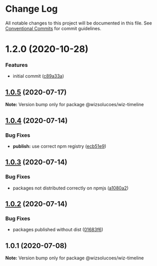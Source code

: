 # Change Log

All notable changes to this project will be documented in this file.
See [Conventional Commits](https://conventionalcommits.org) for commit guidelines.

# 1.2.0 (2020-10-28)


### Features

* initial commit ([c89a33a](https://github.com/wizsolucoes/syz/commit/c89a33a0d742dfa3bc3f131f5c9cf6ae4ed88923))





## [1.0.5](https://github.com/wizsolucoes/wc-wiz-timeline/compare/@wizsolucoes/wiz-timeline@1.0.4...@wizsolucoes/wiz-timeline@1.0.5) (2020-07-17)

**Note:** Version bump only for package @wizsolucoes/wiz-timeline





## [1.0.4](https://github.com/wizsolucoes/wc-wiz-timeline/compare/@wizsolucoes/wiz-timeline@1.0.1...@wizsolucoes/wiz-timeline@1.0.4) (2020-07-14)


### Bug Fixes

* **publish:** use correct npm registry ([ecb51e9](https://github.com/wizsolucoes/wc-wiz-timeline/commit/ecb51e91ff54ea0a3a13dbb712e69e31552ea924))





## [1.0.3](https://github.com/wizsolucoes/wc-wiz-timeline/compare/@wizsolucoes/wiz-timeline@1.0.1...@wizsolucoes/wiz-timeline@1.0.3) (2020-07-14)


### Bug Fixes

* packages not distributed correctly on npmjs ([a1080a2](https://github.com/wizsolucoes/wc-wiz-timeline/commit/a1080a267e4aea2160f96d7d62911b6907d7c2ea))





## [1.0.2](https://github.com/wizsolucoes/wc-wiz-timeline/compare/@wizsolucoes/wiz-timeline@1.0.1...@wizsolucoes/wiz-timeline@1.0.2) (2020-07-14)


### Bug Fixes

* packages published without dist ([01683f6](https://github.com/wizsolucoes/wc-wiz-timeline/commit/01683f631796401524c1061cadf73269df50242b))





## 1.0.1 (2020-07-08)

**Note:** Version bump only for package @wizsolucoes/wiz-timeline
